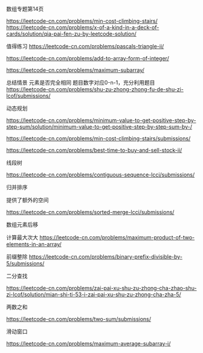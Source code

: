 数组专题第14页

https://leetcode-cn.com/problems/min-cost-climbing-stairs/
https://leetcode-cn.com/problems/x-of-a-kind-in-a-deck-of-cards/solution/qia-pai-fen-zu-by-leetcode-solution/

值得练习
https://leetcode-cn.com/problems/pascals-triangle-ii/

https://leetcode-cn.com/problems/add-to-array-form-of-integer/

https://leetcode-cn.com/problems/maximum-subarray/


总结情景
    元素是否完全相同
        题目数字对应0-n-1，充分利用题目
        https://leetcode-cn.com/problems/shu-zu-zhong-zhong-fu-de-shu-zi-lcof/submissions/

动态规划

https://leetcode-cn.com/problems/minimum-value-to-get-positive-step-by-step-sum/solution/minimum-value-to-get-positive-step-by-step-sum-by-/

https://leetcode-cn.com/problems/min-cost-climbing-stairs/submissions/

https://leetcode-cn.com/problems/best-time-to-buy-and-sell-stock-ii/

线段树

https://leetcode-cn.com/problems/contiguous-sequence-lcci/submissions/

归并排序

提供了额外的空间

https://leetcode-cn.com/problems/sorted-merge-lcci/submissions/

数组元素后移

计算最大次大
https://leetcode-cn.com/problems/maximum-product-of-two-elements-in-an-array/

前缀整除
https://leetcode-cn.com/problems/binary-prefix-divisible-by-5/submissions/

二分查找

https://leetcode-cn.com/problems/zai-pai-xu-shu-zu-zhong-cha-zhao-shu-zi-lcof/solution/mian-shi-ti-53-i-zai-pai-xu-shu-zu-zhong-cha-zha-5/

两数之和

https://leetcode-cn.com/problems/two-sum/submissions/

滑动窗口

https://leetcode-cn.com/problems/maximum-average-subarray-i/